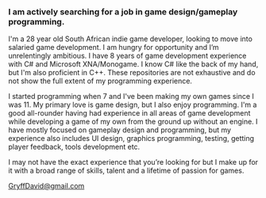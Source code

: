 ### I am actively searching for a job in game design/gameplay programming.
I'm a 28 year old South African indie game developer, looking to move into salaried game development. I am hungry for opportunity and I’m unrelentingly ambitious. I have 8 years of game development experience with C# and Microsoft XNA/Monogame. I know C# like the back of my hand, but I'm also proficient in C++. These repositories are not exhaustive and do not show the full extent of my programming experience.

I started programming when 7 and I've been making my own games since I was 11. My primary love is game design, but I also enjoy programming. I'm a good all-rounder having had experience in all areas of game development while developing a game of my own from the ground up without an engine. I have mostly focused on gameplay design and programming, but my experience also includes UI design, graphics programming, testing, getting player feedback, tools development etc. 

I may not have the exact experience that you’re looking for but I make up for it with a broad range of skills, talent and a lifetime of passion for games.

GryffDavid@gmail.com

<!--
**GryffDavid/gryffdavid** is a ✨ _special_ ✨ repository because its `README.md` (this file) appears on your GitHub profile.

Here are some ideas to get you started:

- 🔭 I’m currently working on ...
- 🌱 I’m currently learning ...
- 👯 I’m looking to collaborate on ...
- 🤔 I’m looking for help with ...
- 💬 Ask me about ...
- 📫 How to reach me: ...
- 😄 Pronouns: ...
- ⚡ Fun fact: ...
-->
